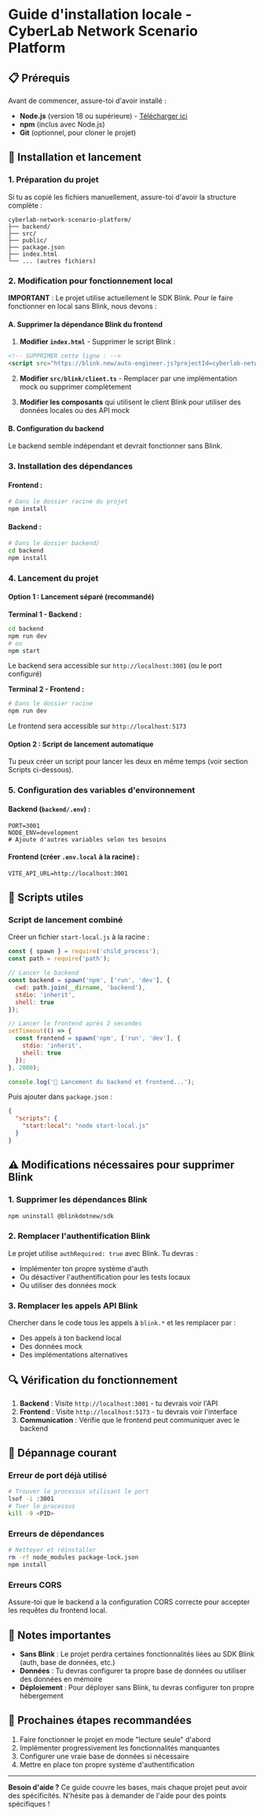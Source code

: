 # Guide d'installation locale - CyberLab Network Scenario Platform

## 📋 Prérequis

Avant de commencer, assure-toi d'avoir installé :
- **Node.js** (version 18 ou supérieure) - [Télécharger ici](https://nodejs.org/)
- **npm** (inclus avec Node.js)
- **Git** (optionnel, pour cloner le projet)

## 🚀 Installation et lancement

### 1. Préparation du projet

Si tu as copié les fichiers manuellement, assure-toi d'avoir la structure complète :
```
cyberlab-network-scenario-platform/
├── backend/
├── src/
├── public/
├── package.json
├── index.html
└── ... (autres fichiers)
```

### 2. Modification pour fonctionnement local

**IMPORTANT** : Le projet utilise actuellement le SDK Blink. Pour le faire fonctionner en local sans Blink, nous devons :

#### A. Supprimer la dépendance Blink du frontend

1. **Modifier `index.html`** - Supprimer le script Blink :
```html
<!-- SUPPRIMER cette ligne : -->
<script src="https://blink.new/auto-engineer.js?projectId=cyberlab-network-scenario-platform-y7b4ye0r" type="module"></script>
```

2. **Modifier `src/blink/client.ts`** - Remplacer par une implémentation mock ou supprimer complètement

3. **Modifier les composants** qui utilisent le client Blink pour utiliser des données locales ou des API mock

#### B. Configuration du backend

Le backend semble indépendant et devrait fonctionner sans Blink.

### 3. Installation des dépendances

#### Frontend :
```bash
# Dans le dossier racine du projet
npm install
```

#### Backend :
```bash
# Dans le dossier backend/
cd backend
npm install
```

### 4. Lancement du projet

#### Option 1 : Lancement séparé (recommandé)

**Terminal 1 - Backend :**
```bash
cd backend
npm run dev
# ou
npm start
```
Le backend sera accessible sur `http://localhost:3001` (ou le port configuré)

**Terminal 2 - Frontend :**
```bash
# Dans le dossier racine
npm run dev
```
Le frontend sera accessible sur `http://localhost:5173`

#### Option 2 : Script de lancement automatique

Tu peux créer un script pour lancer les deux en même temps (voir section Scripts ci-dessous).

### 5. Configuration des variables d'environnement

#### Backend (`backend/.env`) :
```env
PORT=3001
NODE_ENV=development
# Ajoute d'autres variables selon tes besoins
```

#### Frontend (créer `.env.local` à la racine) :
```env
VITE_API_URL=http://localhost:3001
```

## 🔧 Scripts utiles

### Script de lancement combiné

Créer un fichier `start-local.js` à la racine :

```javascript
const { spawn } = require('child_process');
const path = require('path');

// Lancer le backend
const backend = spawn('npm', ['run', 'dev'], {
  cwd: path.join(__dirname, 'backend'),
  stdio: 'inherit',
  shell: true
});

// Lancer le frontend après 2 secondes
setTimeout(() => {
  const frontend = spawn('npm', ['run', 'dev'], {
    stdio: 'inherit',
    shell: true
  });
}, 2000);

console.log('🚀 Lancement du backend et frontend...');
```

Puis ajouter dans `package.json` :
```json
{
  "scripts": {
    "start:local": "node start-local.js"
  }
}
```

## ⚠️ Modifications nécessaires pour supprimer Blink

### 1. Supprimer les dépendances Blink

```bash
npm uninstall @blinkdotnew/sdk
```

### 2. Remplacer l'authentification Blink

Le projet utilise `authRequired: true` avec Blink. Tu devras :
- Implémenter ton propre système d'auth
- Ou désactiver l'authentification pour les tests locaux
- Ou utiliser des données mock

### 3. Remplacer les appels API Blink

Chercher dans le code tous les appels à `blink.*` et les remplacer par :
- Des appels à ton backend local
- Des données mock
- Des implémentations alternatives

## 🔍 Vérification du fonctionnement

1. **Backend** : Visite `http://localhost:3001` - tu devrais voir l'API
2. **Frontend** : Visite `http://localhost:5173` - tu devrais voir l'interface
3. **Communication** : Vérifie que le frontend peut communiquer avec le backend

## 🐛 Dépannage courant

### Erreur de port déjà utilisé
```bash
# Trouver le processus utilisant le port
lsof -i :3001
# Tuer le processus
kill -9 <PID>
```

### Erreurs de dépendances
```bash
# Nettoyer et réinstaller
rm -rf node_modules package-lock.json
npm install
```

### Erreurs CORS
Assure-toi que le backend a la configuration CORS correcte pour accepter les requêtes du frontend local.

## 📝 Notes importantes

- **Sans Blink** : Le projet perdra certaines fonctionnalités liées au SDK Blink (auth, base de données, etc.)
- **Données** : Tu devras configurer ta propre base de données ou utiliser des données en mémoire
- **Déploiement** : Pour déployer sans Blink, tu devras configurer ton propre hébergement

## 🎯 Prochaines étapes recommandées

1. Faire fonctionner le projet en mode "lecture seule" d'abord
2. Implémenter progressivement les fonctionnalités manquantes
3. Configurer une vraie base de données si nécessaire
4. Mettre en place ton propre système d'authentification

---

**Besoin d'aide ?** Ce guide couvre les bases, mais chaque projet peut avoir des spécificités. N'hésite pas à demander de l'aide pour des points spécifiques !